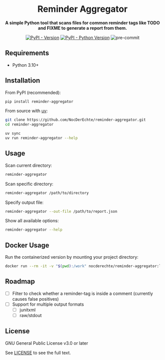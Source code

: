 <div align="center">

# Reminder Aggregator

**A simple Python tool that scans files for common reminder tags like TODO and FIXME to generate a report from them.**

[![PyPI - Version](https://img.shields.io/pypi/v/reminder-aggregator)](https://pypi.org/project/reminder-aggregator/)
[![PyPI - Python Version](https://img.shields.io/pypi/pyversions/reminder-aggregator)](https://pypi.org/project/reminder-aggregator/)
![pre-commit](https://img.shields.io/badge/pre--commit-enabled-brightgreen?logo=pre-commit)

</div>

## Requirements

- Python 3.10+

## Installation

From PyPI (recommended):

```bash
pip install reminder-aggregator
```

From source with [uv](https://docs.astral.sh/uv/getting-started/installation/):

```bash
git clone https://github.com/NocDerEchte/reminder-aggregator.git
cd reminder-aggregator

uv sync
uv run reminder-aggregator --help
```

## Usage

Scan current directory:

```bash
reminder-aggregator
```

Scan specific directory:

```bash
reminder-aggregator /path/to/directory
```

Specify output file:

```bash
reminder-aggregator --out-file /path/to/report.json
```

Show all available options:

```bash
reminder-aggregator --help
```

## Docker Usage

Run the containerized version by mounting your project directory:

```bash
docker run --rm -it -v "$(pwd):/work" nocderechte/reminder-aggregator:latest
```

## Roadmap

- [ ] Filter to check whether a reminder-tag is inside a comment (currently causes false positives)
- [ ] Support for multiple output formats
  - [ ] junitxml
  - [ ] raw/stdout

## License

GNU General Public License v3.0 or later

See [LICENSE](./LICENSE) to see the full text.

